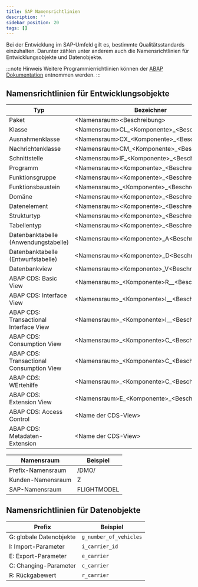 ```yaml
---
title: SAP Namensrichtlinien
description: ''
sidebar_position: 20
tags: []
---
```


Bei der Entwicklung im SAP-Umfeld gilt es, bestimmte Qualitätsstandards einzuhalten. Darunter zählen unter anderem auch die Namensrichtlinien für Entwicklungsobjekte und Datenobjekte.   

:::note Hinweis
Weitere Programmierrichtlinien können der [ABAP Dokumentation](https://help.sap.com/doc/abapdocu_754_index_htm/7.54/en-US/index.htm) entnommen werden.
:::

## Namensrichtlinien für Entwicklungsobjekte
| Typ                                      | Bezeichner                                        | Beispiel                       |
| ---------------------------------------- | ------------------------------------------------- | ------------------------------ |
| Paket                                    | <Namensraum\><Beschreibung\>                      | `ZABAP`                        |
| Klasse                                   | <Namensraum\>CL\_<Komponente\>\_<Beschreibung\>   | `ZCL_ABAP_FLIGHT`              |
| Ausnahmenklasse                          | <Namensraum\>CX\_<Komponente\>\_<Beschreibung\>   | `ZCX_ABAP_INVALID_TYPE`        |
| Nachrichtenklasse                        | <Namensraum\>CM\_<Komponente\>\_<Beschreibung\>   | `ZCM_ABAP_FLIGHT`              |
| Schnittstelle                            | <Namensraum\>IF\_<Komponente\>\_<Beschreibung\>   | `ZIF_ABAP_PARTNER`             |
| Programm                                 | <Namensraum\><Komponente\>\_<Beschreibung\>       | `ZABAP_DEMO`                   |
| Funktionsgruppe                          | <Namensraum\><Komponente\>\_<Beschreibung\>       | `ZABAP_FLIGHT`                 |
| Funktionsbaustein                        | <Namensraum\>\_<Komponente\>\_<Beschreibung\>     | `Z_ABAP_GET_FLIGHTS`           |
| Domäne                                   | <Namensraum\><Komponente\>\_<Beschreibung\>       | `ZABAP_CHAR3`                  |
| Datenelement                             | <Namensraum\><Komponente\>\_<Beschreibung\>       | `ZABAP_CARRIER_ID`             |
| Strukturtyp                              | <Namensraum\><Komponente\>\_<Beschreibung\>       | `ZABAP_FLIGHT`                 |
| Tabellentyp                              | <Namensraum\><Komponente\>\_<Beschreibung\>       | `ZABAP_FLIGHTS`                |
| Datenbanktabelle (Anwendungstabelle)     | <Namensraum\><Komponente\>\_A<Beschreibung\>      | `ZABAP_AFLIGHT`                |
| Datenbanktabelle (Entwurfstabelle)       | <Namensraum\><Komponente\>\_D<Beschreibung\>      | `ZABAP_DFLIGHT`                |
| Datenbankview                            | <Namensraum\><Komponente\>\_V<Beschreibung\>      | `ZABAP_VFLIGHT`                |
| ABAP CDS: Basic View                     | <Namensraum\>\_<Komponente\>R_\_<Beschreibung\>   | `ZABAP_R_Flight`               |
| ABAP CDS: Interface View                 | <Namensraum\>\_<Komponente\>I_\_<Beschreibung\>   | `ZABAP_I_FlightWithConnection` |
| ABAP CDS: Transactional Interface View   | <Namensraum\>\_<Komponente\>I_\_<Beschreibung\>TP | `ZABAP_I_FlightTP`             |
| ABAP CDS: Consumption View               | <Namensraum\>\_<Komponente\>C\_<Beschreibung\>    | `ZABAP_C_Flight`               |
| ABAP CDS: Transactional Consumption View | <Namensraum\>\_<Komponente\>C\_<Beschreibung\>TP  | `ZABAP_C_FlightTP`             | 
| ABAP CDS: WErtehilfe                     | <Namensraum\>\_<Komponente\>C\_<Beschreibung\>VH  | `ZABAP_C_AirportVH`            |
| ABAP CDS: Extension View                 | <Namensraum\>E_<Komponente\>\_<Beschreibung\>     | `ZABAP_E_Flight`               |
| ABAP CDS: Access Control                 | <Name der CDS-View\>                              | `ZABAP_I_FLIGHT`               |
| ABAP CDS: Metadaten-Extension            | <Name der CDS-View\>                              | `ZABAP_C_FLIGHT`               |

| Namensraum        | Beispiel   |
| ----------------- | ---------- |
| Prefix-Namensraum | /DMO/      |
| Kunden-Namensraum | Z          |
| SAP-Namensraum    |FLIGHTMODEL |

## Namensrichtlinien für Datenobjekte
| Prefix                  | Beispiel                |
| ----------------------- | ----------------------- |
| G: globale Datenobjekte | `g_number_of_vehicles`  |
| I: Import-Parameter     | `i_carrier_id`          |
| E: Export-Parameter     | `e_carrier`             |
| C: Changing-Parameter   | `c_carrier`             |
| R: Rückgabewert         | `r_carrier`             |
